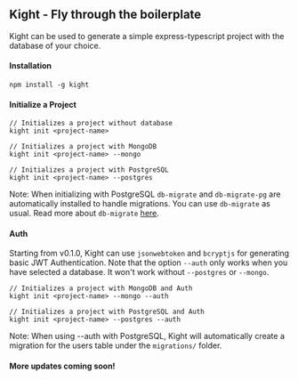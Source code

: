 ## Kight - Fly through the boilerplate
Kight can be used to generate a simple express-typescript project with the database of your choice.

#### Installation
```
npm install -g kight
```

#### Initialize a Project
```
// Initializes a project without database
kight init <project-name>

// Initializes a project with MongoDB
kight init <project-name> --mongo

// Initializes a project with PostgreSQL
kight init <project-name> --postgres
```
Note: When initializing with PostgreSQL `db-migrate` and `db-migrate-pg` are automatically installed to handle migrations. You can use `db-migrate` as usual. Read more about `db-migrate` [here](https://db-migrate.readthedocs.io/en/latest/Getting%20Started/commands/).

#### Auth
Starting from v0.1.0, Kight can use `jsonwebtoken` and `bcryptjs` for generating basic JWT Authentication. Note that the option `--auth` only works when you have selected a database. It won't work without `--postgres` or `--mongo`.
```
// Initializes a project with MongoDB and Auth
kight init <project-name> --mongo --auth

// Initializes a project with PostgreSQL and Auth
kight init <project-name> --postgres --auth
```
Note: When using --auth with PostgreSQL, Kight will automatically create a migration for the users table under the `migrations/` folder. 

#### More updates coming soon!
